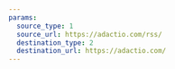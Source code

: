 ```yaml
---
params:
  source_type: 1
  source_url: https://adactio.com/rss/
  destination_type: 2
  destination_url: https://adactio.com/
---
```

